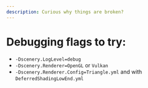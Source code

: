 ```yaml
---
description: Curious why things are broken?
---
```


# Debugging flags to try:

- `-Dscenery.LogLevel=debug`
- `-Dscenery.Renderer=OpenGL` or `Vulkan`
-  `-Dscenery.Renderer.Config=Triangle.yml` and with `DeferredShadingLowEnd.yml` 
